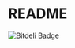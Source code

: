 # README


[![Bitdeli Badge](https://d2weczhvl823v0.cloudfront.net/techery/dotfiles/trend.png)](https://bitdeli.com/free "Bitdeli Badge")

